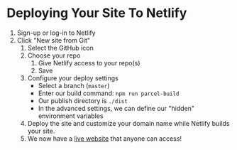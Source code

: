 # Deploying Your Site To Netlify
1. Sign-up or log-in to Netlify
2. Click "New site from Git"
    1. Select the GitHub icon
    2. Choose your repo
        1. Give Netlify access to your repo(s)
        2. Save
    3. Configure your deploy settings
        * Select a branch (`master`)
        * Enter our build command: `npm run parcel-build`
        * Our publish directory is `./dist`
        * In the advanced settings, we can define our "hidden" environment variables
    4. Deploy the site and customize your domain name while Netlify builds your site.
    5. We now have a [live website](https://savvycoders-spa-example.netlify.com/) that anyone can access!
